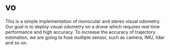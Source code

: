 # vo
This is a simple implementation of monocular and stereo visual odometry. Our goal is to deploy visual odometry on a drone which requires real time performance and high accuracy. To increase the accuracy of trajectory estimation, we are going to fuse multiple sensor, such as camera, IMU, lidar and so on.
